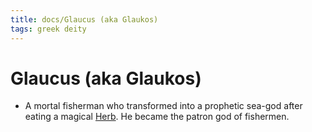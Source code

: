 ```yaml
---
title: docs/Glaucus (aka Glaukos)
tags: greek deity
---
```


# Glaucus (aka Glaukos) 
- A mortal fisherman who transformed into a prophetic sea-god after eating a magical [Herb](herb.md). He became the patron god of fishermen.